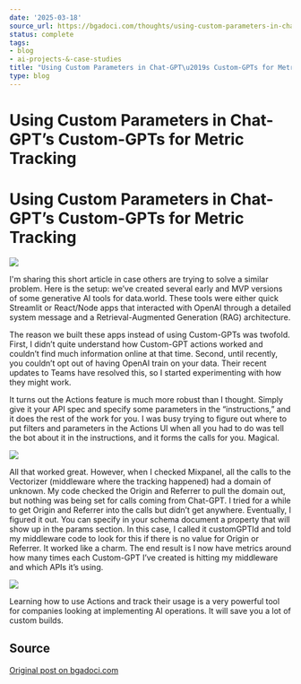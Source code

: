 ```yaml
---
date: '2025-03-18'
source_url: https://bgadoci.com/thoughts/using-custom-parameters-in-chat-gpts-custom-gpts-for-metric-tracking
status: complete
tags:
- blog
- ai-projects-&-case-studies
title: "Using Custom Parameters in Chat-GPT\u2019s Custom-GPTs for Metric Tracking"
type: blog
---
```


# Using Custom Parameters in Chat-GPT’s Custom-GPTs for Metric Tracking

# Using Custom Parameters in Chat-GPT’s Custom-GPTs for Metric Tracking

![](images/0c52fc4a-7c88-4dc4-b170-2e993be645c6+1.png)

I'm sharing this short article in case others are trying to solve a similar problem. Here is the setup: we’ve created several early and MVP versions of some generative AI tools for data.world. These tools were either quick Streamlit or React/Node apps that interacted with OpenAI through a detailed system message and a Retrieval-Augmented Generation (RAG) architecture.

The reason we built these apps instead of using Custom-GPTs was twofold. First, I didn’t quite understand how Custom-GPT actions worked and couldn’t find much information online at that time. Second, until recently, you couldn’t opt out of having OpenAI train on your data. Their recent updates to Teams have resolved this, so I started experimenting with how they might work.

It turns out the Actions feature is much more robust than I thought. Simply give it your API spec and specify some parameters in the “instructions,” and it does the rest of the work for you. I was busy trying to figure out where to put filters and parameters in the Actions UI when all you had to do was tell the bot about it in the instructions, and it forms the calls for you. Magical.

![](images/Screenshot+2024-07-30+at+3.28.23%E2%80%AFPM.png)

All that worked great. However, when I checked Mixpanel, all the calls to the Vectorizer (middleware where the tracking happened) had a domain of unknown. My code checked the Origin and Referrer to pull the domain out, but nothing was being set for calls coming from Chat-GPT. I tried for a while to get Origin and Referrer into the calls but didn’t get anywhere. Eventually, I figured it out. You can specify in your schema document a property that will show up in the params section. In this case, I called it customGPTId and told my middleware code to look for this if there is no value for Origin or Referrer. It worked like a charm. The end result is I now have metrics around how many times each Custom-GPT I’ve created is hitting my middleware and which APIs it’s using.

![](images/carbon+%283%29.png)

Learning how to use Actions and track their usage is a very powerful tool for companies looking at implementing AI operations. It will save you a lot of custom builds.

## Source
[Original post on bgadoci.com](https://bgadoci.com/thoughts/using-custom-parameters-in-chat-gpts-custom-gpts-for-metric-tracking)